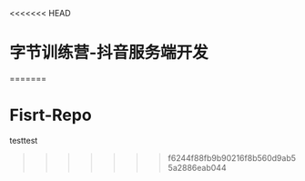 <<<<<<< HEAD
# 字节训练营-抖音服务端开发
=======
# Fisrt-Repo
testtest
>>>>>>> f6244f88fb9b90216f8b560d9ab55a2886eab044
